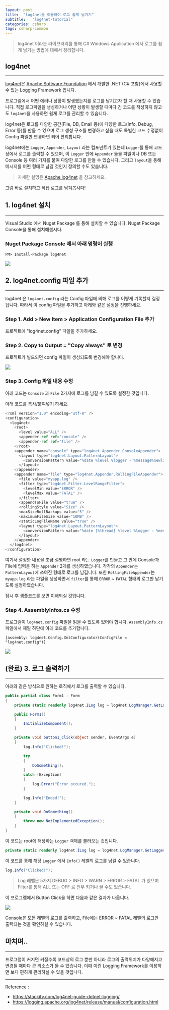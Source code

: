 ```yaml
---
layout: post
title:  "log4net을 이용하여 로그 쉽게 남기기"
subtitle:   "log4net-tutorial"
categories: csharp
tags: csharp-common
---
```


> log4net 이라는 라이브러리를 통해 C# Windows Application 에서 로그를 쉽게 남기는 방법에 대해서 정리합니다.

## log4net
---

[log4net](https://logging.apache.org/log4net/)은 [Apache Software Foundation](https://www.apache.org/) 에서 개발한 .NET (C# 포함)에서 사용할 수 있는 Logging Framework 입니다.

프로그램에서 어떤 에러나 상황이 발생했는지를 로그를 남기고자 할 때 사용할 수 있습니다. 직접 로그파일을 생성하거나 어떤 상황이 발생할 때마다 긴 코드를 작성하지 않고도 `log4net`을 사용하면 쉽게 로그를 관리할 수 있습니다.

log4net은 로그를 다양한 공간(File, DB, Email 등)에 다양한 로그(Info, Debug, Error 등)를 만들 수 있으며 로그 생성 구조를 변경하고 싶을 때도 특별한 코드 수정없이 Config 파일만 변경하면 되어 편리합니다.

log4net에는 `Logger`, `Appender`, `Layout` 라는 컴포넌트가 있는데
`Logger`를 통해 코드상에서 로그를 출력할 수 있으며, 이 `Logger` 안에 `Appender` 들을 파일이나 DB 또는 Console 등 여러 가지를 붙여 다양한 로그를 만들 수 있습니다. 그리고 `layout`을 통해 메시지를 어떤 형태로 남길 것인지 정의할 수도 있습니다. 

> 자세한 설명은 [Apache log4net](https://logging.apache.org/log4net/release/manual/introduction.html) 을 참고하세요.

그럼 바로 설치하고 직접 로그를 남겨봅시다!

## 1. log4net 설치
---

Visual Studio 에서 Nuget Package 를 통해 설치할 수 있습니다. Nuget Package Console을 통해 설치해봅시다.

### Nuget Package Console 에서 아래 명령어 실행

```
PM> Install-Package log4net
```

![](https://laboputer.github.io/assets/img/csharp/common/01_log4net_1.PNG)

## 2. log4net.config 파일 추가
---

log4net 은 `log4net.config` 라는 Config 파일에 의해 로그를 어떻게 기록할지 결정됩니다. 따라서 이 config 파일을 추가하고 아래와 같은 설정을 진행하세요.

### Step 1. Add > New Item > Application Configuration File 추가

프로젝트에 "log4net.config" 파일을 추가하세요.

### Step 2. Copy to Output = "Copy always" 로 변경

프로젝트가 빌드되면 config 파일이 생성되도록 변경해야 합니다.

![](https://laboputer.github.io/assets/img/csharp/common/01_log4net_2.PNG)

### Step 3. Config 파일 내용 수정

아래 코드는 `Console` 과 `File` 2가지에 로그를 남길 수 있도록 설정한 것입니다.

아래 코드를 복사/붙여넣기 하세요.
```C#
<?xml version="1.0" encoding="utf-8" ?>
<configuration>
  <log4net>
    <root>
      <level value="ALL" />
      <appender-ref ref="console" />
      <appender-ref ref="file" />
    </root>
    <appender name="console" type="log4net.Appender.ConsoleAppender">
      <layout type="log4net.Layout.PatternLayout">
        <conversionPattern value="%date %level %logger - %message%newline" />
      </layout>
    </appender>
    <appender name="file" type="log4net.Appender.RollingFileAppender">
      <file value="myapp.log" />
      <filter type="log4net.Filter.LevelRangeFilter">
        <levelMin value="ERROR" />
        <levelMax value="FATAL" />
      </filter>
      <appendToFile value="true" />
      <rollingStyle value="Size" />
      <maxSizeRollBackups value="5" />
      <maximumFileSize value="10MB" />
      <staticLogFileName value="true" />
      <layout type="log4net.Layout.PatternLayout">
        <conversionPattern value="%date [%thread] %level %logger - %message%newline" />
      </layout>
    </appender>
  </log4net>
</configuration>
```

여기서 설정한 내용을 조금 설명하면 root 라는 `Logger`를 만들고 그 안에 Console과 File에 입력을 하는 `Appender` 2개를 생성하였습니다. 각각의 `Appender`는 `PatternLayout`에 쓰여진 형태로 로그를 남깁니다. 또한 `RollingFileAppender`는 `myapp.log` 라는 파일을 생성하면서 `filter`를 통해 `ERROR` ~ `FATAL` 형태의 로그만 남기도록 설정하였습니다.

잠시 후 샘플코드를 보면 이해되실 것입니다.

### Step 4. AssemblyInfos.cs 수정

프로그램이 `log4net.config` 파일을 읽을 수 있도록 있어야 합니다. `AssemblyInfo.cs` 파일에서 제일 하단에 아래 코드를 추가합니다.

```
[assembly: log4net.Config.XmlConfigurator(ConfigFile = "log4net.config")]
```

![](https://laboputer.github.io/assets/img/csharp/common/01_log4net_3.PNG)

## (완료) 3. 로그 출력하기
---

아래와 같은 방식으로 원하는 로직에서 로그를 출력할 수 있습니다.

```C#
public partial class Form1 : Form
{
    private static readonly log4net.ILog log = log4net.LogManager.GetLogger(System.Reflection.MethodBase.GetCurrentMethod().DeclaringType);

    public Form1()
    {
        InitializeComponent();
    }

    private void button1_Click(object sender, EventArgs e)
    {
        log.Info("Clicked!");

        try
        {
            DoSomething();	
        }
        catch (Exception)
        {
            log.Error("Error occured.");
        }

        log.Info("Ended!");
    }

    private void DoSomething()
    {
        throw new NotImplementedException();
    }
}
```

이 코드는 root에 해당하는 `Logger` 객체를 불러오는 것입니다.
```C#
private static readonly log4net.ILog log = log4net.LogManager.GetLogger(System.Reflection.MethodBase.GetCurrentMethod().DeclaringType);
```

이 코드를 통해 해당 `Logger` 에서 `Info()` 레벨의 로그를 남길 수 있습니다.
```C#
log.Info("Clicked!");
```

> Log 레벨은 5가지 DEBUG > INFO > WARN > ERROR > FATAL 가 있으며 Filter를 통해 ALL 또는 OFF 로 전부 키거나 끌 수도 있습니다.
 
이 프로그램에서 Button Click을 하면 다음과 같은 결과가 나옵니다.

![](https://laboputer.github.io/assets/img/csharp/common/01_log4net_4.PNG)

Console은 모든 레벨의 로그를 출력하고, File에는 ERROR ~ FATAL 레벨의 로그만 출력되는 것을 확인하실 수 있습니다.


## 마치며..
---

프로그램이 커지면 커질수록 코드상의 로그 뿐만 아니라 로그의 출력위치가 다양해지고 변경될 때마다 큰 리소스가 들 수 있습니다. 이때 이런 Logging Framework를 이용하면 보다 편하게 관리하실 수 있을 것입니다.

---
Reference : 
- https://stackify.com/log4net-guide-dotnet-logging/
- https://logging.apache.org/log4net/release/manual/configuration.html